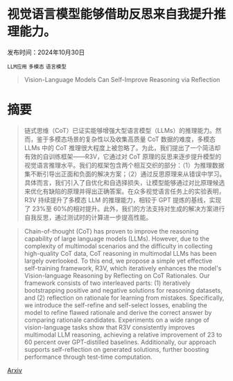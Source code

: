 # 视觉语言模型能够借助反思来自我提升推理能力。

发布时间：2024年10月30日

`LLM应用` `多模态` `语言模型`

> Vision-Language Models Can Self-Improve Reasoning via Reflection

# 摘要

> 链式思维（CoT）已证实能够增强大型语言模型（LLMs）的推理能力。然而，鉴于多模态场景的复杂性以及收集高质量 CoT 数据的难度，多模态 LLMs 中的 CoT 推理很大程度上被忽略了。为此，我们提出了一个简洁却有效的自训练框架——R3V，它通过对 CoT 原理的反思来逐步提升模型的视觉语言推理水平。我们的框架包含两个相互交织的部分：（1）为推理数据集不断引导出正面和负面的解决方案；（2）通过反思原理来从错误中学习。具体而言，我们引入了自优化和自选择损失，让模型能够通过对比原理候选来优化有缺陷的原理并得出正确答案。在众多视觉语言任务上的实验表明，R3V 持续提升了多模态 LLM 的推理能力，相较于 GPT 提炼的基线，实现了 23%至 60%的相对提升。此外，我们的方法支持对生成的解决方案进行自我反思，通过测试时的计算进一步提高性能。

> Chain-of-thought (CoT) has proven to improve the reasoning capability of large language models (LLMs). However, due to the complexity of multimodal scenarios and the difficulty in collecting high-quality CoT data, CoT reasoning in multimodal LLMs has been largely overlooked. To this end, we propose a simple yet effective self-training framework, R3V, which iteratively enhances the model's Vision-language Reasoning by Reflecting on CoT Rationales. Our framework consists of two interleaved parts: (1) iteratively bootstrapping positive and negative solutions for reasoning datasets, and (2) reflection on rationale for learning from mistakes. Specifically, we introduce the self-refine and self-select losses, enabling the model to refine flawed rationale and derive the correct answer by comparing rationale candidates. Experiments on a wide range of vision-language tasks show that R3V consistently improves multimodal LLM reasoning, achieving a relative improvement of 23 to 60 percent over GPT-distilled baselines. Additionally, our approach supports self-reflection on generated solutions, further boosting performance through test-time computation.

[Arxiv](https://arxiv.org/abs/2411.00855)